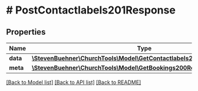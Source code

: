 # # PostContactlabels201Response

## Properties

Name | Type | Description | Notes
------------ | ------------- | ------------- | -------------
**data** | [**\StevenBuehner\ChurchTools\Model\GetContactlabels200ResponseDataInner**](GetContactlabels200ResponseDataInner.md) |  | [optional]
**meta** | [**\StevenBuehner\ChurchTools\Model\GetBookings200ResponseMeta**](GetBookings200ResponseMeta.md) |  | [optional]

[[Back to Model list]](../../README.md#models) [[Back to API list]](../../README.md#endpoints) [[Back to README]](../../README.md)
